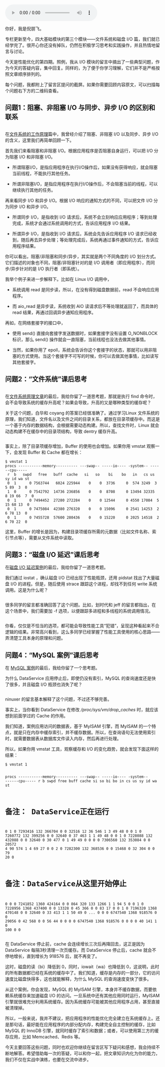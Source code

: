 <audio title="32 _ 答疑（四）：阻塞、非阻塞 IO 与同步、异步 IO 的区别和联系" src="https://static001.geekbang.org/resource/audio/29/aa/294a44f3338344bb8d6bbd41a8d78faa.mp3" controls="controls"></audio> 
<p>你好，我是倪朋飞。</p><p>专栏更新至今，四大基础模块的第三个模块——文件系统和磁盘 I/O 篇，我们就已经学完了。很开心你还没有掉队，仍然在积极学习思考和实践操作，并且热情地留言与讨论。</p><p>今天是性能优化的第四期。照例，我从 I/O 模块的留言中摘出了一些典型问题，作为今天的答疑内容，集中回复。同样的，为了便于你学习理解，它们并不是严格按照文章顺序排列的。</p><p>每个问题，我都附上了留言区提问的截屏。如果你需要回顾内容原文，可以扫描每个问题右下方的二维码查看。</p><h2>问题1：阻塞、非阻塞 I/O 与同步、异步 I/O 的区别和联系</h2><p><img src="https://static001.geekbang.org/resource/image/1c/b0/1c3237118d1c55792ac0d9cc23f14bb0.png" alt=""></p><p>在<a href="https://time.geekbang.org/column/article/76876">文件系统的工作原理</a>篇中，我曾经介绍了阻塞、非阻塞 I/O 以及同步、异步 I/O 的含义，这里我们再简单回顾一下。</p><p>首先我们来看阻塞和非阻塞 I/O。根据应用程序是否阻塞自身运行，可以把 I/O 分为阻塞 I/O 和非阻塞 I/O。</p><ul>
<li>
<p>所谓阻塞I/O，是指应用程序在执行I/O操作后，如果没有获得响应，就会阻塞当前线程，不能执行其他任务。</p>
</li>
<li>
<p>所谓非阻塞I/O，是指应用程序在执行I/O操作后，不会阻塞当前的线程，可以继续执行其他的任务。</p>
</li>
</ul><p>再来看同步 I/O 和异步 I/O。根据 I/O 响应的通知方式的不同，可以把文件 I/O 分为同步 I/O 和异步 I/O。</p><!-- [[[read_end]]] --><ul>
<li>
<p>所谓同步 I/O，是指收到 I/O 请求后，系统不会立刻响应应用程序；等到处理完成，系统才会通过系统调用的方式，告诉应用程序 I/O 结果。</p>
</li>
<li>
<p>所谓异步 I/O，是指收到 I/O 请求后，系统会先告诉应用程序  I/O 请求已经收到，随后再去异步处理；等处理完成后，系统再通过事件通知的方式，告诉应用程序结果。</p>
</li>
</ul><p>你可以看出，阻塞/非阻塞和同步/异步，其实就是两个不同角度的 I/O 划分方式。它们描述的对象也不同，阻塞/非阻塞针对的是 I/O 调用者（即应用程序），而同步/异步针对的是 I/O 执行者（即系统）。</p><p>我举个例子来进一步解释下。比如在 Linux I/O 调用中，</p><ul>
<li>
<p>系统调用 read 是同步读，所以，在没有得到磁盘数据前，read 不会响应应用程序。</p>
</li>
<li>
<p>而 aio_read 是异步读，系统收到 AIO 读请求后不等处理就返回了，而具体的 read 结果，再通过回调异步通知应用程序。</p>
</li>
</ul><p>再如，在网络套接字的接口中，</p><ul>
<li>
<p>使用 send() 直接向套接字发送数据时，如果套接字没有设置 O_NONBLOCK 标识，那么 send() 操作就会一直阻塞，当前线程也没法去做其他事情。</p>
</li>
<li>
<p>当然，如果你用了 epoll，系统会告诉你这个套接字的状态，那就可以用非阻塞的方式使用。当这个套接字不可写的时候，你可以去做其他事情，比如读写其他套接字。</p>
</li>
</ul><h2>问题2：“文件系统”课后思考</h2><p><img src="https://static001.geekbang.org/resource/image/40/a6/40c924ea4b11e12d6d34181a00f292a6.jpg" alt=""></p><p>在<a href="https://time.geekbang.org/column/article/76876">文件系统原理</a><a href="https://time.geekbang.org/column/article/76876">文章</a>的最后，我给你留了一道思考题，那就是执行 find 命令时，会不会导致系统的缓存升高呢？如果会导致，升高的又是哪种类型的缓存呢？</p><p>关于这个问题，白华和 coyang 的答案已经很准确了。通过学习Linux 文件系统的原理，我们知道，文件名以及文件之间的目录关系，都放在目录项缓存中。而这是一个基于内存的数据结构，会根据需要动态构建。所以，查找文件时，Linux 就会动态构建不在缓存中的目录项结构，导致 dentry 缓存升高。</p><p><img src="https://static001.geekbang.org/resource/image/48/c5/488110263a9c7ff801a3e04c010f0bc5.png" alt=""><img src="https://static001.geekbang.org/resource/image/57/58/57e4cf5a42a91392ebebf106f992a858.png" alt=""></p><p>事实上，除了目录项缓存增加，Buffer 的使用也会增加。如果你用 vmstat 观察一下，会发现 Buffer 和 Cache 都在增长：</p><pre><code>$ vmstat 1
procs -----------memory---------- ---swap-- -----io---- -system-- ------cpu-----
 r  b   swpd   free   buff  cache   si   so    bi    bo   in   cs us sy id wa st
 0  1      0 7563744   6024 225944    0    0  3736     0  574 3249  3  5 89  3  0
 1  0      0 7542792  14736 236856    0    0  8708     0 13494 32335  8 19 66  7  0
 0  1      0 7494452  27280 272284    0    0 12544     0 4550 17084  5 15 68 13  0
 0  1      0 7475084  42380 276320    0    0 15096     0 2541 14253  2  6 78 13  0
 0  1      0 7455728  57600 280436    0    0 15220     0 2025 14518  2  6 70 22  0
</code></pre><p>这里，Buffer 的增长是因为，构建目录项缓存所需的元数据（比如文件名称、索引节点等），需要从文件系统中读取。</p><h2>问题3：“磁盘 I/O 延迟”课后思考</h2><p>在<a href="https://time.geekbang.org/column/article/78409">磁盘 I/O 延迟案例</a>的最后，我给你留了一道思考题。</p><p>我们通过 iostat ，确认磁盘 I/O 已经出现了性能瓶颈，还用 pidstat 找出了大量磁盘 I/O 的进程。但是，随后使用 strace 跟踪这个进程，却找不到任何 write 系统调用。这是为什么呢？</p><p><img src="https://static001.geekbang.org/resource/image/64/09/6408b3aa2aa9a98a930d1a5b2e2fef09.jpg" alt=""></p><p>很多同学的留言都准确回答了这个问题。比如，划时代和 jeff 的留言都指出，在这个场景中，我们需要加 -f 选项，以便跟踪多进程和多线程的系统调用情况。</p><p><img src="https://static001.geekbang.org/resource/image/e4/55/e4e9a070022f7b49cb8d5554b9a60055.png" alt=""><img src="https://static001.geekbang.org/resource/image/71/05/71a6df4144ce59d9e1a01c26453acf05.png" alt=""></p><p>你看，仅仅是不恰当的选项，都可能会导致性能工具“犯错”，呈现这种看起来不合逻辑的结果。非常高兴看到，这么多同学已经掌握了性能工具使用的核心思路——弄清楚工具本身的原理和问题。</p><h2>问题4：“MySQL 案例”课后思考</h2><p>在 <a href="https://time.geekbang.org/column/article/78633">MySQL 案例</a>的最后，我给你留了一个思考题。</p><p>为什么 DataService 应用停止后，即使仍没有索引，MySQL 的查询速度还是快了很多，并且磁盘 I/O 瓶颈也消失了呢？</p><p><img src="https://static001.geekbang.org/resource/image/92/78/924fbc974313b1e0fe6b8d14e7a44178.png" alt=""></p><p>ninuxer 的留言基本解释了这个问题，不过还不够完善。</p><p>事实上，当你看到 DataService 在修改 <em>/proc/sys/vm/drop_caches</em>  时，就应该想到前面学过的 Cache 的作用。</p><p>我们知道，案例应用访问的数据表，基于 MyISAM 引擎，而 MyISAM 的一个特点，就是只在内存中缓存索引，并不缓存数据。所以，在查询语句无法使用索引时，就需要数据表从数据库文件读入内存，然后再进行处理。</p><p>所以，如果你用 vmstat 工具，观察缓存和 I/O 的变化趋势，就会发现下面这样的结果：</p><pre><code>$ vmstat 1

procs -----------memory---------- ---swap-- -----io---- -system-- ------cpu-----
 r  b   swpd   free   buff  cache   si   so    bi    bo   in   cs us sy id wa st

# 备注： DataService正在运行
0  1      0 7293416    132 366704    0    0 32516    12   36  546  1  3 49 48  0
 0  1      0 7260772    132 399256    0    0 32640     0   37  463  1  1 49 48  0
 0  1      0 7228088    132 432088    0    0 32640     0   30  477  0  1 49 49  0
 0  0      0 7306560    132 353084    0    0 20572     4   90  574  1  4 69 27  0
 0  2      0 7282300    132 368536    0    0 15468     0   32  304  0  0 79 20  0

# 备注：DataService从这里开始停止
 0  0      0 7241852   1360 424164    0    0   864   320  133 1266  1  1 94  5  0
 0  1      0 7228956   1368 437400    0    0 13328     0   45  366  0  0 83 17  0
 0  1      0 7196320   1368 470148    0    0 32640     0   33  413  1  1 50 49  0
...
 0  0      0 6747540   1368 918576    0    0 29056     0   42  568  0  0 56 44  0
 0  0      0 6747540   1368 918576    0    0     0     0   40  141  1  0 100  0  0
</code></pre><p>在 DataService 停止前，cache 会连续增长三次后再降回去，这正是因为 DataService 每隔3秒清理一次页缓存。而 DataService 停止后，cache 就会不停地增长，直到增长为 918576 后，就不再变了。</p><p>这时，磁盘的读（bi）降低到 0，同时，iowait（wa）也降低到 0，这说明，此时的所有数据都已经在系统的缓存中了。我们知道，缓存是内存的一部分，它的访问速度比磁盘快得多，这也就能解释，为什么 MySQL 的查询速度变快了很多。</p><p>从这个案例，你会发现，MySQL 的 MyISAM 引擎，本身并不缓存数据，而要依赖系统缓存来加速磁盘 I/O 的访问。一旦系统中还有其他应用同时运行，MyISAM 引擎就很难充分利用系统缓存。因为系统缓存可能被其他应用程序占用，甚至直接被清理掉。</p><p>所以，一般来说，我并不建议，把应用程序的性能优化完全建立在系统缓存上。还是那句话，最好能在应用程序的内部分配内存，构建完全自主控制的缓存，比如 MySQL 的 InnoDB 引擎，就同时缓存了索引和数据；或者，可以使用第三方的缓存应用，比如 Memcached、Redis 等。</p><p>今天主要回答这些问题，同时也欢迎你继续在留言区写下疑问和感想，我会持续不断地解答。希望借助每一次的答疑，可以和你一起，把文章知识内化为你的能力，我们不仅在实战中演练，也要在交流中进步。</p><p></p>